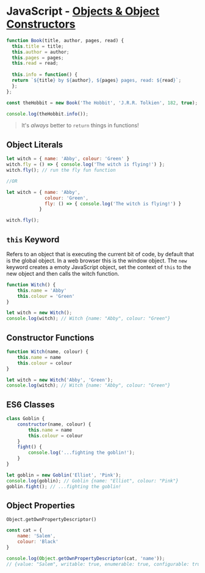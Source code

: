 # JavaScript - [Objects & Object Constructors](https://www.theodinproject.com/courses/javascript/lessons/objects-and-object-constructors)

```js
function Book(title, author, pages, read) {
  this.title = title;
  this.author = author;
  this.pages = pages;
  this.read = read;
  
  this.info = function() {
  return `${title} by ${author}, ${pages} pages, read: ${read}`;  
  };
};

const theHobbit = new Book('The Hobbit', 'J.R.R. Tolkien', 182, true);

console.log(theHobbit.info());
```
> It's _always_ better to `return` things in functions!
> 

## Object Literals
```js
let witch = { name: 'Abby', colour: 'Green' }
witch.fly = () => { console.log('The witch is flying!') };
witch.fly(); // run the fly fun function

//OR

let witch = { name: 'Abby',
              colour: 'Green',
              fly: () => { console.log('The witch is flying!') }
            }

witch.fly();
```
## `this` Keyword
Refers to an object that is executing the current bit of code, by default that is the global object.
In a web browser this is the window object. The `new` keyword creates a emoty JavaScript object, set the context of `this` to the new object and then calls the witch function.

```js
function Witch() {
    this.name = 'Abby'
    this.colour = 'Green'
}

let witch = new Witch();
console.log(witch); // Witch {name: "Abby", colour: "Green"}
```
## Constructor Functions
```js
function Witch(name, colour) {
    this.name = name
    this.colour = colour
}

let witch = new Witch('Abby', 'Green');
console.log(witch); // Witch {name: "Abby", colour: "Green"}
```
## ES6 Classes
```js
class Goblin {
    constructor(name, colour) {
        this.name = name
        this.colour = colour
    }
    fight() {
        console.log('...fighting the goblin!');
    }
}

let goblin = new Goblin('Elliot', 'Pink');
console.log(goblin); // Goblin {name: "Elliot", colour: "Pink"}
goblin.fight(); // ...fighting the goblin!
```
## Object Properties
`Object.getOwnPropertyDescriptor()`

```js
const cat = {
    name: 'Salem',
    colour: 'Black'
}

console.log(Object.getOwnPropertyDescriptor(cat, 'name'));
// {value: "Salem", writable: true, enumerable: true, configurable: true}
```
